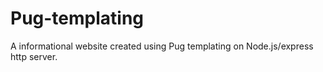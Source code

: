 # Pug-templating
A informational website created using Pug templating on Node.js/express http server. 
